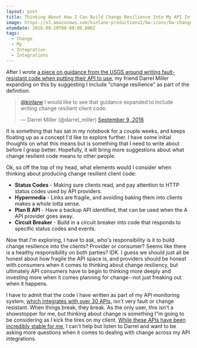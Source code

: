 ```yaml
---
layout: post
title: Thinking About How I Can Build Change Resilience Into My API Integrations
image: https://s3.amazonaws.com/kinlane-productions2/bw-icons/bw-change-2.png
atomdate: 2016-09-29T00:00:00.000Z
tags:
  - Change
  - My
  - Integration
  - Integrations
---
```

After I wrote [a piece on guidance from the USGS around writing fault-resistant code when putting their API to use](http://apievangelist.com/2016/09/08/when-working-with-our-api-make-sure-you-build-faultresistance-into-your-code/), my friend Darrel Miller expanding on this by suggesting I include "change resilience" as part of the definition. 

> [@kinlane](https://twitter.com/kinlane) I would like to see that guidance expanded to include writing change resilient client code.
> 
> — Darrel Miller (@darrel\_miller) [September 9, 2016](https://twitter.com/darrel_miller/status/774043089493123073)

It is something that has sat in my notebook for a couple weeks, and keeps floating up as a concept I'd like to explore further. I have some initial thoughts on what this means but is something that I need to write about before I grasp better. Hopefully, it will bring more suggestions about what change resilient code means to other people.

Ok, so off the top of my head, what elements would I consider when thinking about producing change resilient client code:

*   **Status Codes** - Making sure clients read, and pay attention to HTTP status codes used by API providers.
*   **Hypermedia** - Links are fragile, and avoiding baking them into clients makes a whole lotta sense. 
*   **Plan B API** - Have a backup API identified, that can be used when the A API provider goes away.
*   **Circuit Breaker** - Build in a circuit breaker into code that responds to specific status codes and events.

Now that I'm exploring, I have to ask, who's responsibility is it to build change resilience into the clients? Provider or consumer? Seems like there is a healthy responsibility on both parties? IDK. I guess we should just all be honest about how fragile the API space is, and providers should be honest with consumers when it comes to thinking about change resiliency, but ultimately API consumers have to begin to thinking more deeply and investing more when it comes planning for change--not just freaking out when it happens.

I have to admit that the code I have written as part of my API monitoring system, [which integrates with over 30 APIs](http://stack.apievangelist.com/companies.html), isn't very fault or change resistant. When things break, they break. As the only user, this isn't a showstopper for me, but thinking about change is something I"m going to be considering as I kick the tires on my client. [While these APIs have been incredibly stable for me](http://apievangelist.com/2016/09/20/why-would-you-build-a-business-on-apis-they-are-unreliable/), I can't help but listen to Darrel and want to be asking more questions when it comes to dealing with change across my API integrations.
